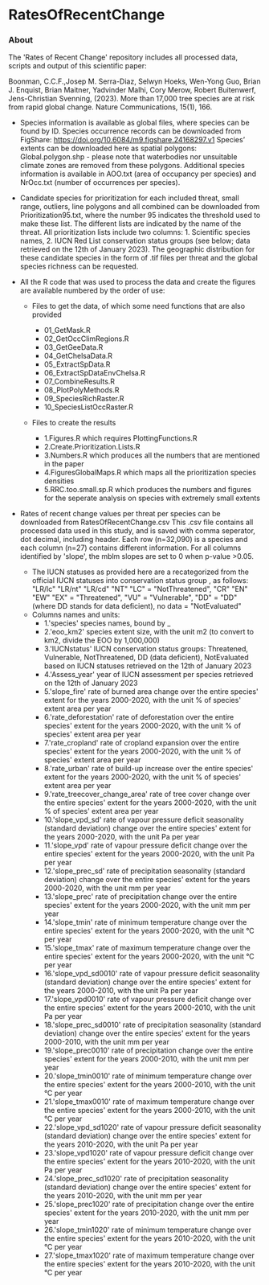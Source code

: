 # RatesOfRecentChange

### About
The 'Rates of Recent Change' repository includes all processed data, scripts and output of this scientific paper: 

Boonman, C.C.F.,Josep M. Serra-Diaz, Selwyn Hoeks, Wen-Yong Guo, Brian J. Enquist, Brian Maitner, Yadvinder Malhi, Cory Merow, Robert Buitenwerf, Jens-Christian Svenning, (2023). More than 17,000 tree species are at risk from rapid global change. Nature Communications, 15(1), 166.

- Species information is available as global files, where species can be found by ID. Species occurrence records can be downloaded from FigShare: https://doi.org/10.6084/m9.figshare.24168297.v1 Species’ extents can be downloaded here as spatial polygons: Global.polygon.shp - please note that waterbodies nor unsuitable climate zones are removed from these polygons. Additional species information is available in AOO.txt (area of occupancy per species) and NrOcc.txt (number of occurrences per species).
    
- Candidate species for prioritization for each included threat, small range, outliers, line polygons and all combined can be downloaded from Prioritization95.txt, where the number 95 indicates the threshold used to make these list. The different lists are indicated by the name of the threat. All prioritization lists include two columns: 1. Scientific species names, 2. IUCN Red List conservation status groups (see below; data retrieved on the 12th of January 2023). The geographic distribution for these candidate species in the form of .tif files per threat and the global species richness can be requested.
      
- All the R code that was used to process the data and create the figures are available numbered by the order of use:
    - Files to get the data, of which some need functions that are also provided
      * 01_GetMask.R
      * 02_GetOccClimRegions.R
      * 03_GetGeeData.R
      * 04_GetChelsaData.R
      * 05_ExtractSpData.R
      * 06_ExtractSpDataEnvChelsa.R
      * 07_CombineResults.R
      * 08_PlotPolyMethods.R
      * 09_SpeciesRichRaster.R
      * 10_SpeciesListOccRaster.R

    - Files to create the results
      * 1.Figures.R which requires PlottingFunctions.R
      * 2.Create.Prioritization.Lists.R
      * 3.Numbers.R which produces all the numbers that are mentioned in the paper
      * 4.FiguresGlobalMaps.R which maps all the prioritization species densities
      * 5.RRC.too.small.sp.R which produces the numbers and figures for the seperate analysis on species with extremely small extents
        
- Rates of recent change values per threat per species can be downloaded from RatesOfRecentChange.csv This .csv file contains all processed data used in this study, and is saved with comma seperator, dot decimal, including header. Each row (n=32,090) is a species and each column (n=27) contains different information. For all columns identified by 'slope', the mblm slopes are set to 0 when p-value >0.05.
    - The IUCN statuses as provided here are a recategorized from the official IUCN statuses into conservation status group , as follows: 
    "LR/lc" "LR/nt" "LR/cd" "NT" "LC" = "NotThreatened", 
    "CR" "EN" "EW" "EX" = "Threatened", 
    "VU" = "Vulnerable", 
    "DD" = "DD" (where DD stands for data deficient), 
    no data = "NotEvaluated"
    - Columns names and units:
      * 1.'species' species names, bound by _
      * 2.'eoo_km2' species extent size, with the unit m2 (to convert to km2, divide the EOO by 1,000,000)
      * 3.'IUCNstatus' IUCN conservation status groups: Threatened, Vulnerable, NotThreatened, DD (data deficient), NotEvaluated based on IUCN statuses retrieved on the 12th of January 2023
      * 4.'Assess_year' year of IUCN assessment per species retrieved on the 12th of January 2023
      * 5.'slope_fire' rate of burned area change over the entire species' extent for the years 2000-2020, with the unit % of species' extent area per year
      * 6.'rate_deforestation' rate of deforestation over the entire species' extent for the years 2000-2020, with the unit % of species' extent area per year
      * 7.'rate_cropland' rate of cropland expansion over the entire species' extent for the years 2000-2020, with the unit % of species' extent area per year
      * 8.'rate_urban' rate of build-up increase over the entire species' extent for the years 2000-2020, with the unit % of species' extent area per year
      * 9.'rate_treecover_change_area' rate of tree cover change over the entire species' extent for the years 2000-2020, with the unit % of species' extent area per year
      * 10.'slope_vpd_sd' rate of vapour pressure deficit seasonality (standard deviation) change over the entire species' extent for the years 2000-2020, with the unit Pa per year
      * 11.'slope_vpd' rate of vapour pressure deficit change over the entire species' extent for the years 2000-2020, with the unit Pa per year
      * 12.'slope_prec_sd' rate of precipitation seasonality (standard deviation) change over the entire species' extent for the years 2000-2020, with the unit mm per year
      * 13.'slope_prec' rate of precipitation change over the entire species' extent for the years 2000-2020, with the unit mm per year
      * 14.'slope_tmin' rate of minimum temperature change over the entire species' extent for the years 2000-2020, with the unit °C per year
      * 15.'slope_tmax' rate of maximum temperature change over the entire species' extent for the years 2000-2020, with the unit °C per year
      * 16.'slope_vpd_sd0010' rate of vapour pressure deficit seasonality (standard deviation) change over the entire species' extent for the years 2000-2010, with the unit Pa per year
      * 17.'slope_vpd0010' rate of vapour pressure deficit change over the entire species' extent for the years 2000-2010, with the unit Pa per year
      * 18.'slope_prec_sd0010' rate of precipitation seasonality (standard deviation) change over the entire species' extent for the years 2000-2010, with the unit mm per year
      * 19.'slope_prec0010' rate of precipitation change over the entire species' extent for the years 2000-2010, with the unit mm per year
      * 20.'slope_tmin0010' rate of minimum temperature change over the entire species' extent for the years 2000-2010, with the unit °C per year
      * 21.'slope_tmax0010' rate of maximum temperature change over the entire species' extent for the years 2000-2010, with the unit °C per year
      * 22.'slope_vpd_sd1020' rate of vapour pressure deficit seasonality (standard deviation) change over the entire species' extent for the years 2010-2020, with the unit Pa per year
      * 23.'slope_vpd1020' rate of vapour pressure deficit change over the entire species' extent for the years 2010-2020, with the unit Pa per year
      * 24.'slope_prec_sd1020' rate of precipitation seasonality (standard deviation) change over the entire species' extent for the years 2010-2020, with the unit mm per year
      * 25.'slope_prec1020' rate of precipitation change over the entire species' extent for the years 2010-2020, with the unit mm per year
      * 26.'slope_tmin1020' rate of minimum temperature change over the entire species' extent for the years 2010-2020, with the unit °C per year
      * 27.'slope_tmax1020' rate of maximum temperature change over the entire species' extent for the years 2010-2020, with the unit °C per year
    






